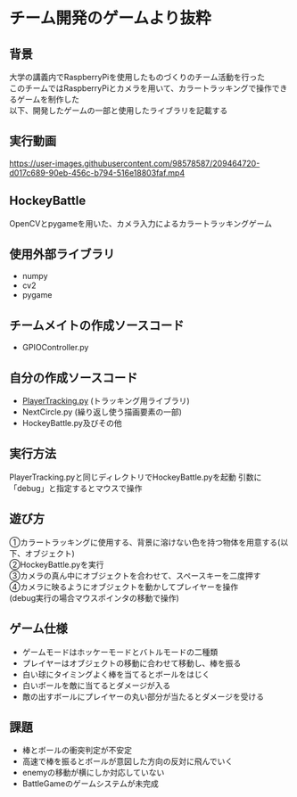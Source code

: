 # チーム開発のゲームより抜粋

## 背景
大学の講義内でRaspberryPiを使用したものづくりのチーム活動を行った  
このチームではRaspberryPiとカメラを用いて、カラートラッキングで操作できるゲームを制作した  
以下、開発したゲームの一部と使用したライブラリを記載する

## 実行動画
https://user-images.githubusercontent.com/98578587/209464720-d017c689-90eb-456c-b794-516e18803faf.mp4

## HockeyBattle
OpenCVとpygameを用いた、カメラ入力によるカラートラッキングゲーム

## 使用外部ライブラリ
* numpy
* cv2
* pygame

## チームメイトの作成ソースコード
* GPIOController.py

## 自分の作成ソースコード
* [PlayerTracking.py](https://github.com/YoshiokaTsuyoshi/PythonGame/tree/main/LibraryDetail) (トラッキング用ライブラリ)
* NextCircle.py (繰り返し使う描画要素の一部)
* HockeyBattle.py及びその他

## 実行方法
PlayerTracking.pyと同じディレクトリでHockeyBattle.pyを起動
引数に「debug」と指定するとマウスで操作

## 遊び方
①カラートラッキングに使用する、背景に溶けない色を持つ物体を用意する(以下、オブジェクト)  
②HockeyBattle.pyを実行  
③カメラの真ん中にオブジェクトを合わせて、スペースキーを二度押す  
④カメラに映るようにオブジェクトを動かしてプレイヤーを操作  
(debug実行の場合マウスポインタの移動で操作)

## ゲーム仕様
* ゲームモードはホッケーモードとバトルモードの二種類
* プレイヤーはオブジェクトの移動に合わせて移動し、棒を振る
* 白い球にタイミングよく棒を当てるとボールをはじく
* 白いボールを敵に当てるとダメージが入る
* 敵の出すボールにプレイヤーの丸い部分が当たるとダメージを受ける

## 課題
* 棒とボールの衝突判定が不安定
* 高速で棒を振るとボールが意図した方向の反対に飛んでいく
* enemyの移動が横にしか対応していない
* BattleGameのゲームシステムが未完成
